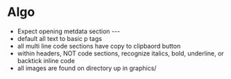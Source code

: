 # Algo
- Expect opening metdata section ---
- default all text to basic p tags
- all multi line code sections have copy to clipbaord button
- within headers, NOT code sections, recognize italics, bold, underline, or backtick inline code
- all images are found on directory up in graphics/ 
